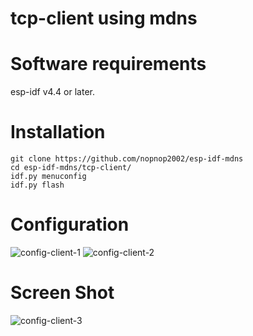 # tcp-client using mdns

# Software requirements
esp-idf v4.4 or later.   

# Installation
```
git clone https://github.com/nopnop2002/esp-idf-mdns
cd esp-idf-mdns/tcp-client/
idf.py menuconfig
idf.py flash
```

# Configuration
![config-client-1](https://user-images.githubusercontent.com/6020549/182547315-f68da5a5-85bd-453a-8eb5-0773689ce4bd.jpg)
![config-client-2](https://user-images.githubusercontent.com/6020549/182547316-6fa0bdac-fa8b-43bb-8341-f911a10b2518.jpg)

# Screen Shot
![config-client-3](https://user-images.githubusercontent.com/6020549/182547307-20d66fcf-5cf5-4a82-aebd-a70e2c8f1abb.jpg)

